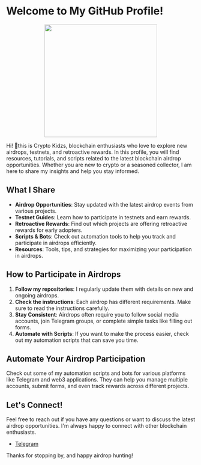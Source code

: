
# Welcome to My GitHub Profile! 

<p align="center">
  <img src="https://i.imgur.com/5gUoHtJ.png" width="300px">
</p>

Hi! 👋this is Crypto Kidzs, blockchain enthusiasts who love to explore new airdrops, testnets, and retroactive rewards. In this profile, you will find resources, tutorials, and scripts related to the latest blockchain airdrop opportunities. Whether you are new to crypto or a seasoned collector, I am here to share my insights and help you stay informed.

## What I Share

- **Airdrop Opportunities**: Stay updated with the latest airdrop events from various projects.
- **Testnet Guides**: Learn how to participate in testnets and earn rewards.
- **Retroactive Rewards**: Find out which projects are offering retroactive rewards for early adopters.
- **Scripts & Bots**: Check out automation tools to help you track and participate in airdrops efficiently.
- **Resources**: Tools, tips, and strategies for maximizing your participation in airdrops.

## How to Participate in Airdrops

1. **Follow my repositories**: I regularly update them with details on new and ongoing airdrops.
2. **Check the instructions**: Each airdrop has different requirements. Make sure to read the instructions carefully.
3. **Stay Consistent**: Airdrops often require you to follow social media accounts, join Telegram groups, or complete simple tasks like filling out forms.
4. **Automate with Scripts**: If you want to make the process easier, check out my automation scripts that can save you time.

## Automate Your Airdrop Participation

Check out some of my automation scripts and bots for various platforms like Telegram and web3 applications. They can help you manage multiple accounts, submit forms, and even track rewards across different projects.

## Let's Connect!

Feel free to reach out if you have any questions or want to discuss the latest airdrop opportunities. I'm always happy to connect with other blockchain enthusiasts.
- [Telegram](https://t.me/CryptoKidzs)

Thanks for stopping by, and happy airdrop hunting! 

